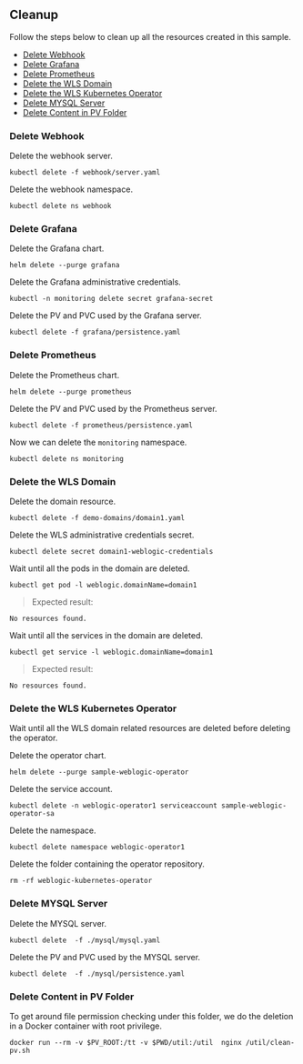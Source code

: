 ## Cleanup
Follow the steps below to clean up all the resources created in this sample.
* [Delete Webhook](#delete-webhook)
* [Delete Grafana](#delete-grafana)
* [Delete Prometheus](#delete-prometheus)
* [Delete the WLS Domain](#delete-the-wls-domain)
* [Delete the WLS Kubernetes Operator](#delete-the-wls-kubernetes-operator)
* [Delete MYSQL Server](#delete-mysql-server)
* [Delete Content in PV Folder](#delete-content-in-pv-folder)

### Delete Webhook
Delete the webhook server.
```
kubectl delete -f webhook/server.yaml
```
Delete the webhook namespace.
```
kubectl delete ns webhook
```

### Delete Grafana
Delete the Grafana chart.
```
helm delete --purge grafana
```

Delete the Grafana administrative credentials.
```
kubectl -n monitoring delete secret grafana-secret
```

Delete the PV and PVC used by the Grafana server.
```
kubectl delete -f grafana/persistence.yaml
```
### Delete Prometheus
Delete the Prometheus chart.
```
helm delete --purge prometheus
```

Delete the PV and PVC used by the Prometheus server.
```
kubectl delete -f prometheus/persistence.yaml
```

Now we can delete the `monitoring` namespace.
```
kubectl delete ns monitoring
```

### Delete the WLS Domain
Delete the domain resource.
```
kubectl delete -f demo-domains/domain1.yaml
```

Delete the WLS administrative credentials secret.
```
kubectl delete secret domain1-weblogic-credentials
```

Wait until all the pods in the domain are deleted.
```
kubectl get pod -l weblogic.domainName=domain1
```
> Expected result:
```
No resources found.
```

Wait until all the services in the domain are deleted.
```
kubectl get service -l weblogic.domainName=domain1
```
> Expected result:
```
No resources found.
```

### Delete the WLS Kubernetes Operator
Wait until all the WLS domain related resources are deleted before deleting the operator.

Delete the operator chart.
```
helm delete --purge sample-weblogic-operator
```

Delete the service account.
```
kubectl delete -n weblogic-operator1 serviceaccount sample-weblogic-operator-sa
```

Delete the namespace.
```
kubectl delete namespace weblogic-operator1
```

Delete the folder containing the operator repository.
```
rm -rf weblogic-kubernetes-operator
```

### Delete MYSQL Server
Delete the MYSQL server.
```
kubectl delete  -f ./mysql/mysql.yaml
```

Delete the PV and PVC used by the MYSQL server.
```
kubectl delete  -f ./mysql/persistence.yaml
```

### Delete Content in PV Folder
To get around file permission checking under this folder, we do the deletion in a Docker container with root privilege.
```
docker run --rm -v $PV_ROOT:/tt -v $PWD/util:/util  nginx /util/clean-pv.sh
```
